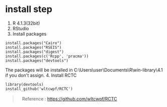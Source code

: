 # install step
1. R 4.1.3(32bit)
2. RStudio
3. Install packages
```
install.packages("Cairo")  
install.packages("RSEIS")
install.packages("digest")
install.packages(c('Rcpp', 'pracma'))
install.packages("devtools")
```
The packages will be installed in C:\Users\user\Documents\R\win-library\4.1 if you don't assign.
4. Install RCTC 
```
library(devtools)
install_github('wltcwpf/RCTC')
```


>　Reference : https://github.com/wltcwpf/RCTC